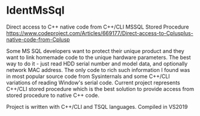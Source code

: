 # IdentMsSql
Direct access to C++ native code from C++/CLI MSSQL Stored Procedure
https://www.codeproject.com/Articles/669177/Direct-access-to-Cplusplus-native-code-from-Cplusp

Some MS SQL developers want to protect their unique product and they want to link homemade code to the unique hardware parameters. 
The best way to do it - just read HDD serial number and model data, and optionally network MAC address.
The only code to rich such information I found was in most popular source code from Sysinternals and some C++/CLI variations of reading Window's serial code. 
Current project represents C++/CLI stored procedure which is the best solution to provide access from stored procedure to native C++ code.

Project is written with C++/CLI and TSQL languages.  Compiled in VS2019 
